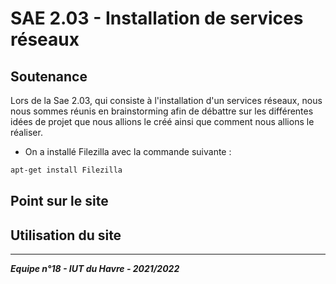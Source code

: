 # SAE 2.03 - 	Installation de services réseaux

## Soutenance

Lors de la Sae 2.03, qui consiste à l'installation d'un services réseaux, nous nous sommes réunis en brainstorming afin de débattre sur les différentes idées de projet que nous allions le créé ainsi que comment nous allions le réaliser.



* On a installé Filezilla avec la commande suivante :

```bash
apt-get install Filezilla
```

## Point sur le site

## Utilisation du site

---

***Equipe n°18 - IUT du Havre - 2021/2022***
